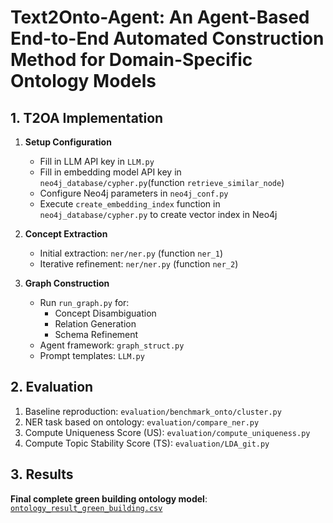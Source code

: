 # Text2Onto-Agent: An Agent-Based End-to-End Automated Construction Method for Domain-Specific Ontology Models

## 1. T2OA Implementation
1. **Setup Configuration**  
   - Fill in LLM API key in `LLM.py`  
   - Fill in embedding model API key in `neo4j_database/cypher.py`(function `retrieve_similar_node`)  
   - Configure Neo4j parameters in `neo4j_conf.py`  
   - Execute `create_embedding_index` function in `neo4j_database/cypher.py` to create vector index in Neo4j

2. **Concept Extraction**  
   - Initial extraction: `ner/ner.py` (function `ner_1`)  
   - Iterative refinement: `ner/ner.py` (function `ner_2`)

3. **Graph Construction**  
   - Run `run_graph.py` for:  
     - Concept Disambiguation  
     - Relation Generation  
     - Schema Refinement  
   - Agent framework: `graph_struct.py`  
   - Prompt templates: `LLM.py`

## 2. Evaluation
1. Baseline reproduction: `evaluation/benchmark_onto/cluster.py`  
2. NER task based on ontology: `evaluation/compare_ner.py`  
3. Compute Uniqueness Score (US): `evaluation/compute_uniqueness.py`  
4. Compute Topic Stability Score (TS): `evaluation/LDA_git.py`

## 3. Results
**Final complete green building ontology model**: [`ontology_result_green_building.csv`](ontology_result_green_building.csv)
